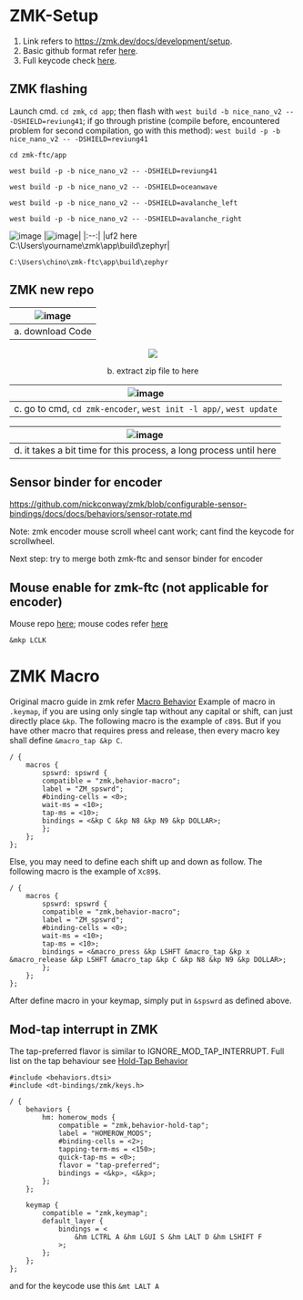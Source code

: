 # ZMK-Setup

1. Link refers to https://zmk.dev/docs/development/setup.
2. Basic github format refer [here](https://docs.github.com/en/get-started/writing-on-github/getting-started-with-writing-and-formatting-on-github/basic-writing-and-formatting-syntax#links).
3. Full keycode check [here](https://zmk.dev/docs/codes).


## ZMK flashing
Launch cmd. `cd zmk`, `cd app`; then flash with `west build -b nice_nano_v2 -- -DSHIELD=reviung41`;
if go through pristine (compile before, encountered problem for second compilation, go with this method): `west build -p -b nice_nano_v2 -- -DSHIELD=reviung41`

```
cd zmk-ftc/app
```

```
west build -p -b nice_nano_v2 -- -DSHIELD=reviung41
``` 

``` 
west build -p -b nice_nano_v2 -- -DSHIELD=oceanwave
```
```
west build -p -b nice_nano_v2 -- -DSHIELD=avalanche_left
```
```
west build -p -b nice_nano_v2 -- -DSHIELD=avalanche_right
```
![image](https://user-images.githubusercontent.com/79617315/191435275-5c62c490-85c5-4b49-9dfe-d00b917d0c29.png)
|![image](https://user-images.githubusercontent.com/79617315/191435581-e7bad449-d2b1-49eb-9561-64283ad06680.png)|
|:--:|
|uf2 here C:\Users\yourname\zmk\app\build\zephyr|

```
C:\Users\chino\zmk-ftc\app\build\zephyr
```

## ZMK new repo

|![image](https://user-images.githubusercontent.com/79617315/191433668-b6eb7da9-b04f-488d-8d3e-25307a5003f0.png)|
|:--:|
|a. download Code| 

<p align="center">  <img src="https://user-images.githubusercontent.com/79617315/191433760-7bf40c4c-24f9-4ddf-8b54-44c94cb7c683.png">
</p>
<p align="center">
b. extract zip file to here
</p>


|![image](https://user-images.githubusercontent.com/79617315/191434554-2b2ccd27-0f2e-43df-b7d9-d2efc60c9c71.png)|
|:--:|
|c. go to cmd, `cd zmk-encoder`, `west init -l app/`, `west update`|


|![image](https://user-images.githubusercontent.com/79617315/191434710-85b73b0d-eed1-42f6-b433-94a6acffb4d8.png)|
|:--:|
|d. it takes a bit time for this process, a long process until here |


## Sensor binder for encoder
https://github.com/nickconway/zmk/blob/configurable-sensor-bindings/docs/docs/behaviors/sensor-rotate.md

Note: zmk encoder mouse scroll wheel cant work; cant find the keycode for scrollwheel.

Next step: try to merge both zmk-ftc and sensor binder for encoder

## Mouse enable for zmk-ftc (not applicable for encoder)
Mouse repo [here](https://github.com/ftc/zmk/tree/mouse-ftc); mouse codes refer [here](https://github.com/ftc/zmk/blob/mouse-ftc/docs/docs/behaviors/mouse-emulation.md)

```
&mkp LCLK
```

# ZMK Macro

Original macro guide in zmk refer [Macro Behavior](https://zmk.dev/docs/behaviors/macros)
Example of macro in `.keymap`, if you are using only single tap without any capital or shift, can just directly place `&kp`. The following macro is the example of `c89$`. But if you have other macro that requires press and release, then every macro key shall define `&macro_tap &kp C`.

```
/ {
    macros {
		spswrd: spswrd {
        compatible = "zmk,behavior-macro";
        label = "ZM_spswrd";
        #binding-cells = <0>;
        wait-ms = <10>;
        tap-ms = <10>;
        bindings = <&kp C &kp N8 &kp N9 &kp DOLLAR>;
        };
    };
};
```

Else, you may need to define each shift up and down as follow. The following macro is the example of `Xc89$`.
```
/ {
    macros {
		spswrd: spswrd {
        compatible = "zmk,behavior-macro";
        label = "ZM_spswrd";
        #binding-cells = <0>;
        wait-ms = <10>;
        tap-ms = <10>;
        bindings = <&macro_press &kp LSHFT &macro_tap &kp x &macro_release &kp LSHFT &macro_tap &kp C &kp N8 &kp N9 &kp DOLLAR>;
        };
    };
};
```

After define macro in your keymap, simply put in `&spswrd` as defined above.

## Mod-tap interrupt in ZMK
The tap-preferred flavor is similar to IGNORE_MOD_TAP_INTERRUPT. Full list on the tap behaviour see [Hold-Tap Behavior](https://zmk.dev/docs/behaviors/hold-tap#tapping-term-ms)

```
#include <behaviors.dtsi>
#include <dt-bindings/zmk/keys.h>

/ {
    behaviors {
        hm: homerow_mods {
            compatible = "zmk,behavior-hold-tap";
            label = "HOMEROW_MODS";
            #binding-cells = <2>;
            tapping-term-ms = <150>;
            quick-tap-ms = <0>;
            flavor = "tap-preferred";
            bindings = <&kp>, <&kp>;
        };
    };

    keymap {
        compatible = "zmk,keymap";
        default_layer {
            bindings = <
                &hm LCTRL A &hm LGUI S &hm LALT D &hm LSHIFT F
            >;
        };
    };
};
```

and for the keycode use this `&mt LALT A` 




